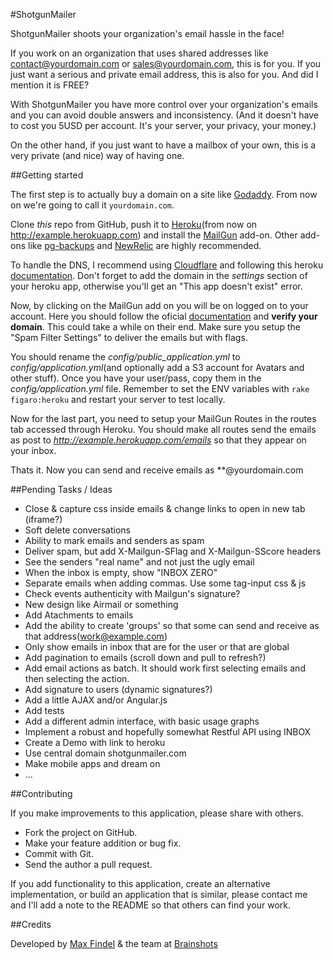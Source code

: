 #ShotgunMailer

ShotgunMailer shoots your organization's email hassle in the face!  

If you work on an organization that uses shared addresses like contact@yourdomain.com or sales@yourdomain.com, this is for you. If you just want a serious and private email address, this is also for you. And did I mention it is FREE?

With ShotgunMailer you have more control over your organization's emails and you can avoid double answers and inconsistency.
(And it doesn't have to cost you 5USD per account. It's your server, your privacy, your money.)

On the other hand, if you just want to have a mailbox of your own, this is a very private (and nice) way of having one.
<!-- SAMPLE IMAGE -->

##Getting started

The first step is to actually buy a domain on a site like [Godaddy](http://www.godaddy.com/). From now on we're going to call it `yourdomain.com`.  

Clone *this* repo from GitHub, push it to [Heroku](http://heroku.com)(from now on http://example.herokuapp.com) and install the [MailGun](https://addons.heroku.com/mailgun) add-on. Other add-ons like [pg-backups](https://addons.heroku.com/pgbackups) and [NewRelic](https://addons.heroku.com/newrelic) are highly recommended.  

To handle the DNS, I recommend using [Cloudflare](http://cloudflare.com) and following this heroku [documentation](http://www.higherorderheroku.com/articles/cloudflare-dns-heroku/). Don't forget to add the domain in the *settings* section of your heroku app, otherwise you'll get an "This app doesn't exist" error.  

Now, by clicking on the MailGun add on you will be on logged on to your account. Here you should follow the oficial [documentation](http://documentation.mailgun.com/quickstart.html#verifying-your-domain) and **verify your domain**. This could take a while on their end. Make sure you setup the "Spam Filter Settings" to deliver the emails but with flags.   

You should rename the *config/public_application.yml* to *config/application.yml*(and optionally add a S3 account for Avatars and other stuff). Once you have your user/pass, copy them in the *config/application.yml* file. Remember to set the ENV variables with `rake figaro:heroku` and restart your server to test locally.  
  
Now for the last part, you need to setup your MailGun Routes in the routes tab accessed through Heroku. You should make all routes send the emails as post to *http://example.herokuapp.com/emails* so that they appear on your inbox.

Thats it. Now you can send and receive emails as **@yourdomain.com

##Pending Tasks / Ideas

* Close & capture css inside emails & change links to open in new tab (iframe?)
* Soft delete conversations
* Ability to mark emails and senders as spam
* Deliver spam, but add X-Mailgun-SFlag and X-Mailgun-SScore headers
* See the senders "real name" and not just the ugly email
* When the inbox is empty, show "INBOX ZERO"
* Separate emails when adding commas. Use some tag-input css & js
* Check events authenticity with Mailgun's signature?
* New design like Airmail or something
* Add Atachments to emails
* Add the ability to create 'groups' so that some can send and receive as that address(work@example.com)
* Only show emails in inbox that are for the user or that are global
* Add pagination to emails (scroll down and pull to refresh?)
* Add email actions as batch. It should work first selecting emails and then selecting the action.
* Add signature to users (dynamic signatures?)
* Add a little AJAX and/or Angular.js
* Add tests
* Add a different admin interface, with basic usage graphs
* Implement a robust and hopefully somewhat Restful API using INBOX
* Create a Demo with link to heroku
* Use central domain shotgunmailer.com
* Make mobile apps and dream on
* ...

##Contributing

If you make improvements to this application, please share with others.

* Fork the project on GitHub.
* Make your feature addition or bug fix.
* Commit with Git.
* Send the author a pull request.

If you add functionality to this application, create an alternative implementation, or build an application that is similar, please contact me and I'll add a note to the README so that others can find your work.

##Credits

Developed by [Max Findel](https://github.com/maxfindel) & the team at [Brainshots](http://brainshots.cl)




